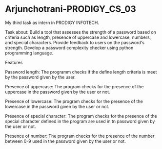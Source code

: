 # Arjunchotrani-PRODIGY_CS_03
My third task as intern in PRODIGY INFOTECH.

Task about: Build a tool that assesses the strength of a password based on criteria such as length, presence of uppercase and lowercase, numbers, and special characters. Provide feedback to users on the password's strength. Develop a password complexity checker using python programming language.

Features

Password length: The programm checks if the define length criteria is meet by the password given by the user.

Presence of uppercase: The program checks for the presence of the uppercase in the password given by the user or not.

Presence of lowercase: The program checks for the presence of the lowercase in the password given by the user or not.

Presence of special character: The program checks for the presence of the special character defined in the program are used in tn password given by the user or not.

Presence of number: The program checks for the presence of the number between 0-9 used in the password given by the user or not.
